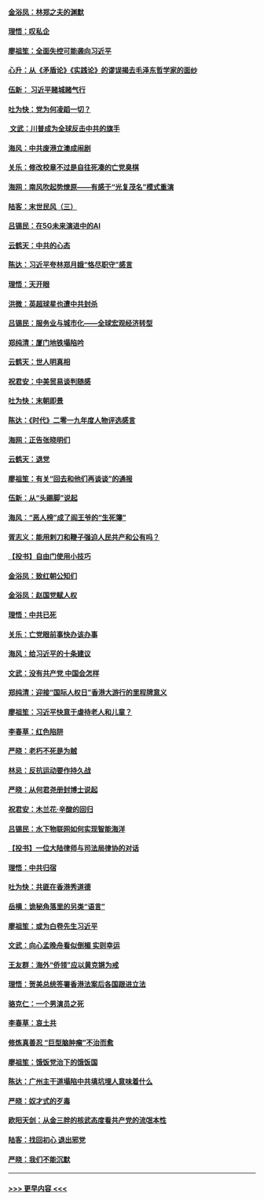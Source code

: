 #### [金浴凤：林郑之夫的渊默](../pages/nsc993/n11737735.md?t=12220911) 
#### [理悟：叹私企](../pages/nsc993/n11737715.md?t=12220911) 
#### [廖祖笙：全面失控可能袭向习近平](../pages/nsc993/n11737704.md?t=12220911) 
#### [心升：从《矛盾论》《实践论》的谬误揭去毛泽东哲学家的面纱](../pages/nsc993/n11736962.md?t=12220911) 
#### [伍新： 习近平赌城赌气行](../pages/nsc993/n11736929.md?t=12220911) 
#### [吐为快：党为何凌蹈一切？](../pages/nsc993/n11736915.md?t=12220911) 
#### [ 文武：川普成为全球反击中共的旗手](../pages/nsc993/n11736882.md?t=12220911) 
#### [海风：中共废港立澳成闹剧](../pages/nsc993/n11735857.md?t=12220911) 
#### [关乐：修改校章不过是自往死凑的亡党臭棋](../pages/nsc993/n11735097.md?t=12220911) 
#### [海网：南风吹起势燎原——有感于“光复茂名”模式重演](../pages/nsc993/n11732308.md?t=12220911) 
#### [陆客：末世民风（三）](../pages/nsc993/n11732211.md?t=12220911) 
#### [吕锡民：在5G未来演进中的AI](../pages/nsc993/n11730010.md?t=12220911) 
#### [云鹤天：中共的心态](../pages/nsc993/n11729906.md?t=12220911) 
#### [陈达：习近平夸林郑月娥“恪尽职守”感言](../pages/nsc993/n11729881.md?t=12220911) 
#### [理悟：天开眼](../pages/nsc993/n11729699.md?t=12220911) 
#### [洪微：英超球星也遭中共封杀](../pages/nsc993/n11727243.md?t=12220911) 
#### [吕锡民：服务业与城市化——全球宏观经济转型](../pages/nsc993/n11725845.md?t=12220911) 
#### [郑纯清：厦门地铁塌陷吟](../pages/nsc993/n11725813.md?t=12220911) 
#### [云鹤天：世人明真相](../pages/nsc993/n11725621.md?t=12220911) 
#### [祝君安：中美贸易谈判随感](../pages/nsc993/n11725609.md?t=12220911) 
#### [吐为快：末朝即景](../pages/nsc993/n11723365.md?t=12220911) 
#### [陈达：《时代》二零一九年度人物评选感言](../pages/nsc993/n11723337.md?t=12220911) 
#### [海网：正告张晓明们](../pages/nsc993/n11723228.md?t=12220911) 
#### [云鹤天：退党](../pages/nsc993/n11723056.md?t=12220911) 
#### [廖祖笙：有关“回去和他们再谈谈”的通报](../pages/nsc993/n11722442.md?t=12220911) 
#### [伍新：从“头踢脚”说起](../pages/nsc993/n11722429.md?t=12220911) 
#### [海风：“恶人榜”成了阎王爷的“生死簿”](../pages/nsc993/n11722272.md?t=12220911) 
#### [胥志义：能用剌刀和鞭子强迫人民共产和公有吗？](../pages/nsc993/n11720569.md?t=12220911) 
#### [【投书】自由门使用小技巧](../pages/nsc993/n11720180.md?t=12220911) 
#### [金浴凤：致红朝公知们](../pages/nsc993/n11720563.md?t=12220911) 
#### [金浴凤：赵国党赋人权](../pages/nsc993/n11720533.md?t=12220911) 
#### [理悟：中共已死](../pages/nsc993/n11720233.md?t=12220911) 
#### [关乐：亡党眼前事快办该办事](../pages/nsc993/n11719160.md?t=12220911) 
#### [海风：给习近平的十条建议](../pages/nsc993/n11717616.md?t=12220911) 
#### [文武：没有共产党 中国会怎样](../pages/nsc993/n11717584.md?t=12220911) 
#### [郑纯清：迎接“国际人权日”香港大游行的里程牌意义](../pages/nsc993/n11717417.md?t=12220911) 
#### [廖祖笙：习近平快意于虐待老人和儿童？](../pages/nsc993/n11715313.md?t=12220911) 
#### [李春草：红色陷阱](../pages/nsc993/n11715029.md?t=12220911) 
#### [严晓：老朽不死是为贼](../pages/nsc993/n11712910.md?t=12220911) 
#### [林忌：反抗运动要作持久战](../pages/nsc993/n11712623.md?t=12220911) 
#### [严晓：从何君尧册封博士说起](../pages/nsc993/n11712465.md?t=12220911) 
#### [祝君安：木兰花·辛酸的回归](../pages/nsc993/n11712381.md?t=12220911) 
#### [吕锡民：水下物联网如何实现智能海洋](../pages/nsc993/n11711158.md?t=12220911) 
#### [【投书】一位大陆律师与司法局律协的对话](../pages/nsc993/n11709675.md?t=12220911) 
#### [理悟：中共归宿](../pages/nsc993/n11710059.md?t=12220911) 
#### [吐为快：共匪在香港秀道德](../pages/nsc993/n11709979.md?t=12220911) 
#### [岳横：诡秘角落里的另类“语言”](../pages/nsc993/n11709792.md?t=12220911) 
#### [廖祖笙：或为白卷先生习近平](../pages/nsc993/n11708330.md?t=12220911) 
#### [文武：向心孟晚舟看似倒楣 实则幸运](../pages/nsc993/n11708236.md?t=12220911) 
#### [王友群：海外“侨领”应以黄克锵为戒](../pages/nsc993/n11706176.md?t=12220911) 
#### [理悟：贺美总统签署香港法案后各国跟进立法](../pages/nsc993/n11706853.md?t=12220911) 
#### [骆克仁：一个男演员之死](../pages/nsc993/n11706677.md?t=12220911) 
#### [李春草：哀土共](../pages/nsc993/n11706255.md?t=12220911) 
#### [修炼真善忍 “巨型脑肿瘤”不治而愈](../pages/nsc993/n11705340.md?t=12220911) 
#### [廖祖笙：饿饭党治下的饿饭国](../pages/nsc993/n11705085.md?t=12220911) 
#### [陈达：广州主干道塌陷中共填坑埋人意味着什么](../pages/nsc993/n11705046.md?t=12220911) 
#### [严晓：奴才式的歹毒](../pages/nsc993/n11704826.md?t=12220911) 
#### [欧阳天剑：从金三胖的核武态度看共产党的流氓本性](../pages/nsc993/n11702238.md?t=12220911) 
#### [陆客：找回初心 退出邪党](../pages/nsc993/n11702213.md?t=12220911) 
#### [严晓：我们不能沉默](../pages/nsc993/n11702110.md?t=12220911) 

----
#### [ >>> 更早内容 <<< ](../indexes/nsc993-earlier.md)
